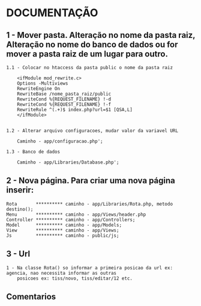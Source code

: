 
# DOCUMENTAÇÃO

## 1 - Mover pasta.  Alteração no nome da pasta raiz, Alteração no nome do banco de dados ou for mover a pasta raiz de um lugar para outro.

    1.1 - Colocar no htaccess da pasta public o nome da pasta raiz
    
        <ifModule mod_rewrite.c>
        Options -Multiviews
        RewriteEngine On
        RewriteBase /nome_pasta_raiz/public
        RewriteCond %{REQUEST_FILENAME} !-d
        RewriteCond %{REQUEST_FILENAME} !-f
        RewriteRule ^(.+)$ index.php?url=$1 [QSA,L]
        </ifModule>
    
    
    1.2 - Alterar arquivo configuracoes, mudar valor da variavel URL
    
        Caminho - app/configuracao.php';
    
    1.3 - Banco de dados
        
        Caminho - app/Libraries/Database.php';




## 2 - Nova página. Para criar uma nova página inserir:

    Rota       ********** caminho - app/Libraries/Rota.php, metodo destino();
    Menu       ********** caminho - app/Views/header.php
    Controller ********** caminho - app/Controllers;
    Model      ********** caminho - app/Models;
    View       ********** caminho - app/Views;
    Js         ********** caminho - public/js;




## 3 - Url

    1 - Na classe Rota() so informar a primeira posicao da url ex: agencia, nao necessita informar as outras 
        posicoes ex: tiss/novo, tiss/editar/12 etc. 




## Comentarios
     
   





















